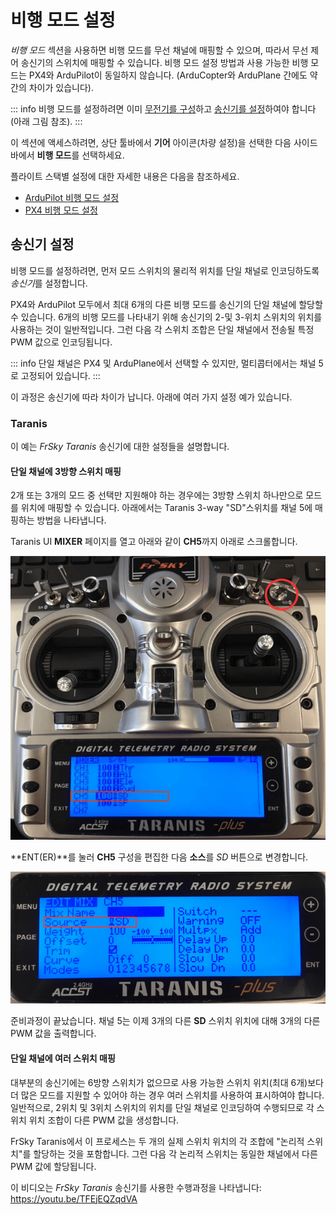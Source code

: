 # 비행 모드 설정

_비행 모드_ 섹션을 사용하면 비행 모드를 무선 채널에 매핑할 수 있으며, 따라서 무선 제어 송신기의 스위치에 매핑할 수 있습니다. 비행 모드 설정 방법과 사용 가능한 비행 모드는 PX4와 ArduPilot이 동일하지 않습니다. (ArduCopter와 ArduPlane 간에도 약간의 차이가 있습니다).

::: info
비행 모드를 설정하려면 이미 [무전기를 구성](../setup_view/radio.md)하고 [송신기를 설정](#transmitter-setup)하여야 합니다(아래 그림 참조).
:::

이 섹션에 액세스하려면, 상단 툴바에서 **기어** 아이콘(차량 설정)을 선택한 다음 사이드바에서 **비행 모드**를 선택하세요.

플라이트 스택별 설정에 대한 자세한 내용은 다음을 참조하세요.

- [ArduPilot 비행 모드 설정](../setup_view/flight_modes_ardupilot.md)
- [PX4 비행 모드 설정](../setup_view/flight_modes_px4.md)

## 송신기 설정

비행 모드를 설정하려면, 먼저 모드 스위치의 물리적 위치를 단일 채널로 인코딩하도록 *송신기*를 설정합니다.

PX4와 ArduPilot 모두에서 최대 6개의 다른 비행 모드를 송신기의 단일 채널에 할당할 수 있습니다. 6개의 비행 모드를 나타내기 위해 송신기의 2-및 3-위치 스위치의 위치를 사용하는 것이 일반적입니다. 그런 다음 각 스위치 조합은 단일 채널에서 전송될 특정 PWM 값으로 인코딩됩니다.

::: info
단일 채널은 PX4 및 ArduPlane에서 선택할 수 있지만, 멀티콥터에서는 채널 5로 고정되어 있습니다.
:::

이 과정은 송신기에 따라 차이가 납니다. 아래에 여러 가지 설정 예가 있습니다.

### Taranis

이 예는 _FrSky Taranis_ 송신기에 대한 설정들을 설명합니다.

#### 단일 채널에 3방향 스위치 매핑

2개 또는 3개의 모드 중 선택만 지원해야 하는 경우에는 3방향 스위치 하나만으로 모드를 위치에 매핑할 수 있습니다. 아래에서는 Taranis 3-way "SD"스위치를 채널 5에 매핑하는 방법을 나타냅니다.

Taranis UI **MIXER** 페이지를 열고 아래와 같이 **CH5**까지 아래로 스크롤합니다.

![Taranis - 전환 채널 매핑](../../../assets/setup/flight_modes/taranis_single_channel_mode_selection_1.png)

**ENT(ER)**를 눌러 **CH5** 구성을 편집한 다음 **소스**를 _SD_ 버튼으로 변경합니다.

![Taranis - 채널 설정](../../../assets/setup/flight_modes/taranis_single_channel_mode_selection_2.png)

준비과정이 끝났습니다. 채널 5는 이제 3개의 다른 **SD** 스위치 위치에 대해 3개의 다른 PWM 값을 출력합니다.

#### 단일 채널에 여러 스위치 매핑

대부분의 송신기에는 6방향 스위치가 없으므로 사용 가능한 스위치 위치(최대 6개)보다 더 많은 모드를 지원할 수 있어야 하는 경우 여러 스위치를 사용하여 표시하여야 합니다. 일반적으로, 2위치 및 3위치 스위치의 위치를 단일 채널로 인코딩하여 수행되므로 각 스위치 위치 조합이 다른 PWM 값을 생성합니다.

FrSky Taranis에서 이 프로세스는 두 개의 실제 스위치 위치의 각 조합에 "논리적 스위치"를 할당하는 것을 포함합니다. 그런 다음 각 논리적 스위치는 동일한 채널에서 다른 PWM 값에 할당됩니다.

이 비디오는 _FrSky Taranis_ 송신기를 사용한 수행과정을 나타냅니다: https://youtu.be/TFEjEQZqdVA

<!-- @[youtube](https://youtu.be/BNzeVGD8IZI?t=427) - video showing how to set the QGC side - at about 7mins and 3 secs -->
